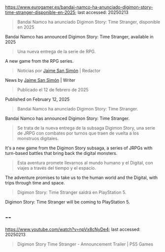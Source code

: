 https://www.eurogamer.es/bandai-namco-ha-anunciado-digimon-story-time-stranger-disponible-en-2025; last accessed: 20250213

> Bandai Namco ha anunciado Digimon Story: Time Stranger, disponible en 2025

Bandai Namco has announced Digimon Story: Time Stranger, available in 2025

> Una nueva entrega de la serie de RPG.

A new game from the RPG series.

> Noticias por [Jaime San Simón](https://www.eurogamer.es/authors/jaime-san-simon) | Redactor

News by [Jaime San Simón](https://www.eurogamer.es/authors/jaime-san-simon) | Writer

> Publicado el 12 de febrero de 2025

Published on February 12, 2025

> Bandai Namco ha anunciado Digimon Story: Time Stranger.

Bandai Namco has announced Digimon Story: Time Stranger.

> Se trata de la nueva entrega de la subsaga Digimon Story, una serie de JRPG con combates por turnos que traen de vuelta a los monstruos digitales.

It's a new game from the Digimon Story subsaga, a series of JRPGs with turn-based battles that bring back the digital monsters. 

> Esta aventura promete llevarnos al mundo humano y el Digital, con viajes a través del tiempo y el espacio.

The adventure promises to take us to the human world and the Digital, with trips through time and space.

> Digimon Story: Time Stranger saldrá en PlayStation 5. 

Digimon Story: Time Stranger will be coming to PlayStation 5. 

## --

https://www.youtube.com/watch?v=npVx8cNyDe4; last accessed: 20250213

> Digimon Story Time Stranger - Announcement Trailer | PS5 Games 